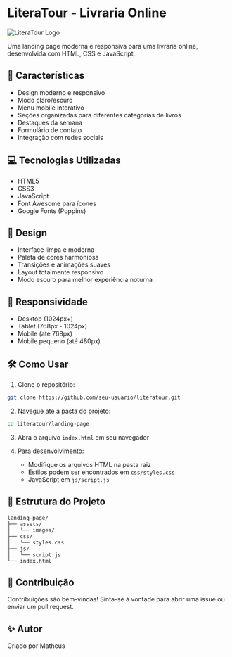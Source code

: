 # LiteraTour - Livraria Online

![LiteraTour Logo](assets/images/logo-livraria.png)

Uma landing page moderna e responsiva para uma livraria online, desenvolvida com HTML, CSS e JavaScript.

## 🚀 Características

- Design moderno e responsivo
- Modo claro/escuro
- Menu mobile interativo
- Seções organizadas para diferentes categorias de livros
- Destaques da semana
- Formulário de contato
- Integração com redes sociais

## 💻 Tecnologias Utilizadas

- HTML5
- CSS3
- JavaScript
- Font Awesome para ícones
- Google Fonts (Poppins)

## 🎨 Design

- Interface limpa e moderna
- Paleta de cores harmoniosa
- Transições e animações suaves
- Layout totalmente responsivo
- Modo escuro para melhor experiência noturna

## 📱 Responsividade

- Desktop (1024px+)
- Tablet (768px - 1024px)
- Mobile (até 768px)
- Mobile pequeno (até 480px)

## 🛠️ Como Usar

1. Clone o repositório:

```bash
git clone https://github.com/seu-usuario/literatour.git
```

2. Navegue até a pasta do projeto:

```bash
cd literatour/landing-page
```

3. Abra o arquivo `index.html` em seu navegador

4. Para desenvolvimento:
   - Modifique os arquivos HTML na pasta raiz
   - Estilos podem ser encontrados em `css/styles.css`
   - JavaScript em `js/script.js`

## 📝 Estrutura do Projeto

```
landing-page/
├── assets/
│   └── images/
├── css/
│   └── styles.css
├── js/
│   └── script.js
└── index.html
```

## 🤝 Contribuição

Contribuições são bem-vindas! Sinta-se à vontade para abrir uma issue ou enviar um pull request.

## ✨ Autor

Criado por Matheus
